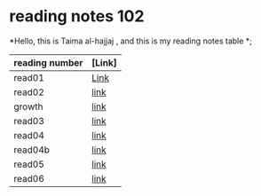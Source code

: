 # reading notes 102 

*Hello, this is Taima al-hajjaj , 
and this is my reading notes table *;


|reading number|[Link]| 
-------- | ------------------------------------------------------- 
|read01    | [Link](https://talhajjaj.github.io/reading-notes/read01) 
|read02    | [link](https://talhajjaj.github.io/reading-notes/read02)|
|growth    |[link](https://talhajjaj.github.io/reading-notes/growth) |
|read03    |[link](https://talhajjaj.github.io/reading-notes/read03) |
|read04    |[link](https://talhajjaj.github.io/reading-notes/read04) |
|read04b   |[link](https://talhajjaj.github.io/reading-notes/read04b)|
|read05    |[link](https://talhajjaj.github.io/reading-notes/read05) |
|read06    |[link](https://talhajjaj.github.io/reading-notes/read06) |
